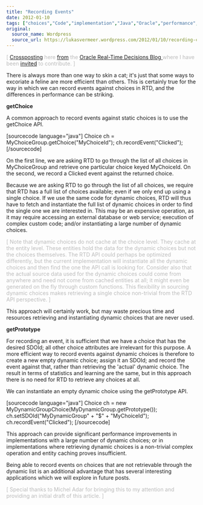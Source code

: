 ```yaml
---
title: "Recording Events"
date: 2012-01-10
tags: ["choices","Code","implementation","Java","Oracle","performance","recording","RTD","rtd"]
original:
  source_name: Wordpress
  source_url: https://lukasvermeer.wordpress.com/2012/01/10/recording-choices/
---
```


<span style="color:#bbb;">[ [Crossposting](http://en.wikipedia.org/wiki/Crossposting) here [from](http://blogs.oracle.com/rtd/en/entry/recording_choices) the [Oracle Real-Time Decisions Blog ](http://blogs.oracle.com/rtd/)where I have been [invited](http://blogs.oracle.com/rtd/en/entry/introducing_lukas_vermeer) to contribute. ]</span>

There is always more than one way to skin a cat; it's just that some ways to excoriate a feline are more efficient than others. This is certainly true for the way in which we can record events against choices in RTD, and the differences in performance can be striking.

**getChoice**

A common approach to record events against static choices is to use the getChoice API.

[sourcecode language="java"]
Choice ch = MyChoiceGroup.getChoice("MyChoiceId");
ch.recordEvent("Clicked");
[/sourcecode]

On the first line, we are asking RTD to go through the list of all choices in MyChoiceGroup and retrieve one particular choice keyed MyChoiceId. On the second, we record a Clicked event against the returned choice.

Because we are asking RTD to go through the list of all choices, we require that RTD has a full list of choices available; even if we only end up using a single choice. If we use the same code for dynamic choices, RTD will thus have to fetch and instantiate the full list of dynamic choices in order to find the single one we are interested in. This may be an expensive operation, as it may require accessing an external database or web service; execution of complex custom code; and/or instantiating a large number of dynamic choices.

<span style="color:#bbb;">[ Note that dynamic choices do not cache at the choice level. They cache at the entity level. These entities hold the data for the dynamic choices but not the choices themselves. The RTD API could perhaps be optimized differently, but the current implementation will instantiate all the dynamic choices and then find the one the API call is looking for. Consider also that the actual source data used for the dynamic choices could come from anywhere and need not come from cached entities at all; it might even be generated on the fly through custom functions. This flexibility in sourcing dynamic choices makes retrieving a single choice non-trivial from the RTD API perspective. ]</span>

This approach will certainly work, but may waste precious time and resources retrieving and instantiating dynamic choices that are never used.

**getPrototype**

For recording an event, it is sufficient that we have a choice that has the desired SDOId; all other choice attributes are irrelevant for this purpose. A more efficient way to record events against dynamic choices is therefore to create a new empty dynamic choice; assign it an SDOId; and record the event against that, rather than retrieving the 'actual' dynamic choice. The result in terms of statistics and learning are the same, but in this approach there is no need for RTD to retrieve any choices at all.

We can instantiate an empty dynamic choice using the getPrototype API.

[sourcecode language="java"]
Choice ch = new MyDynamicGroupChoice(MyDynamicGroup.getPrototype());
ch.setSDOId("MyDynamicGroup" + "$" + "MyChoiceId");
ch.recordEvent("Clicked");
[/sourcecode]

This approach can provide significant performance improvements in implementations with a large number of dynamic choices; or in implementations where retrieving dynamic choices is a non-trivial complex operation and entity caching proves insufficient.

Being able to record events on choices that are not retrievable through the dynamic list is an additional advantage that has several interesting applications which we will explore in future posts.

<span style="color:#bbb;">[ Special thanks to Michel Adar for bringing this to my attention and providing an initial draft of this article. ]</span>